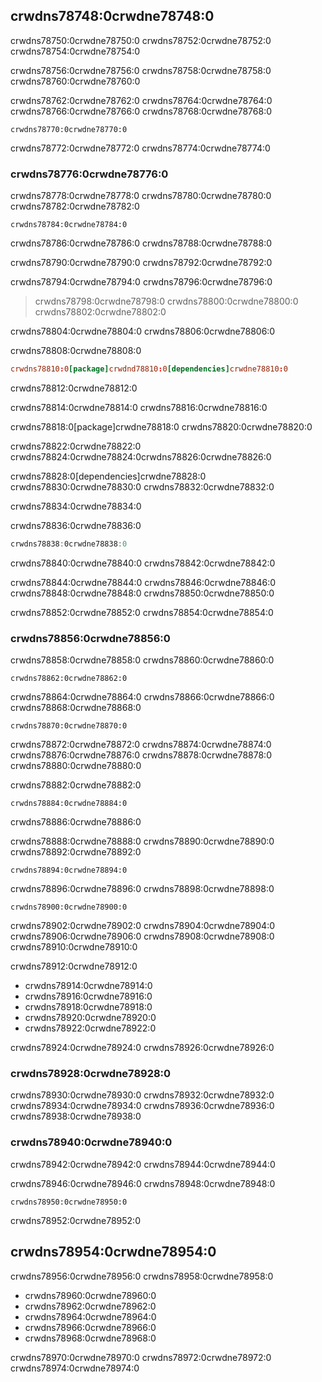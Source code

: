 ## crwdns78748:0crwdne78748:0

crwdns78750:0crwdne78750:0 crwdns78752:0crwdne78752:0 crwdns78754:0crwdne78754:0

crwdns78756:0crwdne78756:0 crwdns78758:0crwdne78758:0 crwdns78760:0crwdne78760:0

crwdns78762:0crwdne78762:0 crwdns78764:0crwdne78764:0<!-- ignore --> crwdns78766:0crwdne78766:0 crwdns78768:0crwdne78768:0

```console
crwdns78770:0crwdne78770:0
```

crwdns78772:0crwdne78772:0 crwdns78774:0crwdne78774:0

### crwdns78776:0crwdne78776:0

crwdns78778:0crwdne78778:0 crwdns78780:0crwdne78780:0 crwdns78782:0crwdne78782:0

```console
crwdns78784:0crwdne78784:0
```

crwdns78786:0crwdne78786:0 crwdns78788:0crwdne78788:0

crwdns78790:0crwdne78790:0 crwdns78792:0crwdne78792:0

crwdns78794:0crwdne78794:0 crwdns78796:0crwdne78796:0

> crwdns78798:0crwdne78798:0 crwdns78800:0crwdne78800:0 crwdns78802:0crwdne78802:0

crwdns78804:0crwdne78804:0 crwdns78806:0crwdne78806:0

<span class="filename">crwdns78808:0crwdne78808:0</span>

```toml
crwdns78810:0[package]crwdnd78810:0[dependencies]crwdne78810:0
```


<span class="caption">crwdns78812:0crwdne78812:0</span>

crwdns78814:0crwdne78814:0<!-- ignore --> crwdns78816:0crwdne78816:0

crwdns78818:0[package]crwdne78818:0 crwdns78820:0crwdne78820:0

crwdns78822:0crwdne78822:0 crwdns78824:0crwdne78824:0<!-- ignore -->crwdns78826:0crwdne78826:0

crwdns78828:0[dependencies]crwdne78828:0 crwdns78830:0crwdne78830:0 crwdns78832:0crwdne78832:0

crwdns78834:0crwdne78834:0

<span class="filename">crwdns78836:0crwdne78836:0</span>

```rust
crwdns78838:0crwdne78838:0
```

crwdns78840:0crwdne78840:0 crwdns78842:0crwdne78842:0

crwdns78844:0crwdne78844:0 crwdns78846:0crwdne78846:0 crwdns78848:0crwdne78848:0 crwdns78850:0crwdne78850:0

crwdns78852:0crwdne78852:0 crwdns78854:0crwdne78854:0

### crwdns78856:0crwdne78856:0

crwdns78858:0crwdne78858:0 crwdns78860:0crwdne78860:0

```console
crwdns78862:0crwdne78862:0
```

crwdns78864:0crwdne78864:0 crwdns78866:0crwdne78866:0 crwdns78868:0crwdne78868:0

```console
crwdns78870:0crwdne78870:0
```

crwdns78872:0crwdne78872:0 crwdns78874:0crwdne78874:0 crwdns78876:0crwdne78876:0 crwdns78878:0crwdne78878:0 crwdns78880:0crwdne78880:0

crwdns78882:0crwdne78882:0

```console
crwdns78884:0crwdne78884:0
```

crwdns78886:0crwdne78886:0

crwdns78888:0crwdne78888:0 crwdns78890:0crwdne78890:0 crwdns78892:0crwdne78892:0

```console
crwdns78894:0crwdne78894:0
```

crwdns78896:0crwdne78896:0 crwdns78898:0crwdne78898:0

```console
crwdns78900:0crwdne78900:0
```

crwdns78902:0crwdne78902:0 crwdns78904:0crwdne78904:0 crwdns78906:0crwdne78906:0 crwdns78908:0crwdne78908:0 crwdns78910:0crwdne78910:0

crwdns78912:0crwdne78912:0

* crwdns78914:0crwdne78914:0
* crwdns78916:0crwdne78916:0
* crwdns78918:0crwdne78918:0
* crwdns78920:0crwdne78920:0
* crwdns78922:0crwdne78922:0

crwdns78924:0crwdne78924:0 crwdns78926:0crwdne78926:0

### crwdns78928:0crwdne78928:0

crwdns78930:0crwdne78930:0 crwdns78932:0crwdne78932:0 crwdns78934:0crwdne78934:0 crwdns78936:0crwdne78936:0 crwdns78938:0crwdne78938:0

### crwdns78940:0crwdne78940:0

crwdns78942:0crwdne78942:0 crwdns78944:0crwdne78944:0

crwdns78946:0crwdne78946:0 crwdns78948:0crwdne78948:0

```console
crwdns78950:0crwdne78950:0
```

crwdns78952:0crwdne78952:0

## crwdns78954:0crwdne78954:0

crwdns78956:0crwdne78956:0 crwdns78958:0crwdne78958:0

* crwdns78960:0crwdne78960:0
* crwdns78962:0crwdne78962:0
* crwdns78964:0crwdne78964:0
* crwdns78966:0crwdne78966:0
* crwdns78968:0crwdne78968:0

crwdns78970:0crwdne78970:0 crwdns78972:0crwdne78972:0 crwdns78974:0crwdne78974:0
